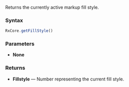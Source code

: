 Returns the currently active markup fill style.

### Syntax

```typescript
RxCore.getFillStyle()
```

### Parameters

- **None**

### Returns

- **Fillstyle** — Number representing the current fill style.